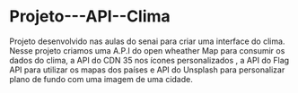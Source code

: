 # Projeto---API--Clima
Projeto desenvolvido nas aulas do senai para criar uma interface do clima.
Nesse projeto criamos uma A.P.I do open wheather Map para consumir os dados do clima, a API do CDN 35 nos ícones personalizados , a API  do Flag API para utilizar os mapas dos países e API do Unsplash para personalizar plano de fundo com uma imagem de uma cidade.

